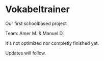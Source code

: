 # Vokabeltrainer
Our first schoolbased project

Team:
Amer M. & Manuel D.

It's not optimized nor completly finished yet.

Updates will follow.
